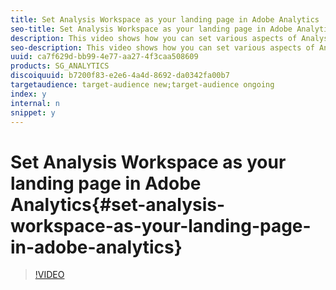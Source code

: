 ```yaml
---
title: Set Analysis Workspace as your landing page in Adobe Analytics
seo-title: Set Analysis Workspace as your landing page in Adobe Analytics
description: This video shows how you can set various aspects of Analysis Workspace as your landing page in Adobe Analytics to streamline your workflows.
seo-description: This video shows how you can set various aspects of Analysis Workspace as your landing page in Adobe Analytics to streamline your workflows.
uuid: ca7f629d-bb99-4e77-aa27-4f3caa508609
products: SG_ANALYTICS
discoiquuid: b7200f83-e2e6-4a4d-8692-da0342fa00b7
targetaudience: target-audience new;target-audience ongoing
index: y
internal: n
snippet: y
---
```


# Set Analysis Workspace as your landing page in Adobe Analytics{#set-analysis-workspace-as-your-landing-page-in-adobe-analytics}

>[!VIDEO](https://video.tv.adobe.com/v/25459/?quality=12)

